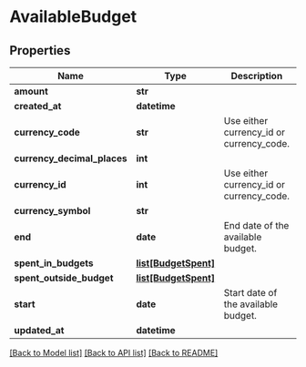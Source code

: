 # AvailableBudget

## Properties
Name | Type | Description | Notes
------------ | ------------- | ------------- | -------------
**amount** | **str** |  | 
**created_at** | **datetime** |  | [optional] 
**currency_code** | **str** | Use either currency_id or currency_code. | [optional] 
**currency_decimal_places** | **int** |  | [optional] 
**currency_id** | **int** | Use either currency_id or currency_code. | [optional] 
**currency_symbol** | **str** |  | [optional] 
**end** | **date** | End date of the available budget. | 
**spent_in_budgets** | [**list[BudgetSpent]**](BudgetSpent.md) |  | [optional] 
**spent_outside_budget** | [**list[BudgetSpent]**](BudgetSpent.md) |  | [optional] 
**start** | **date** | Start date of the available budget. | 
**updated_at** | **datetime** |  | [optional] 

[[Back to Model list]](../README.md#documentation-for-models) [[Back to API list]](../README.md#documentation-for-api-endpoints) [[Back to README]](../README.md)


